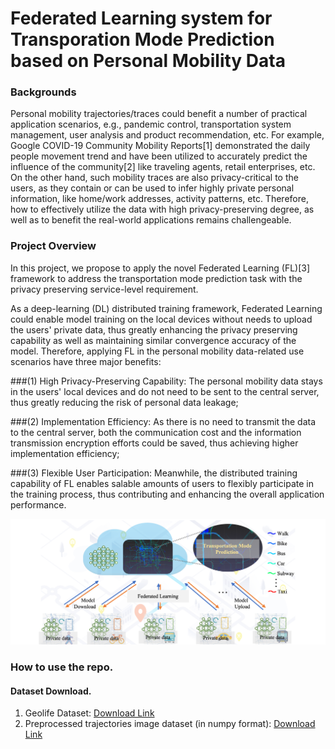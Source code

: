 # Federated Learning system for Transporation Mode Prediction based on Personal Mobility Data

### Backgrounds 

Personal mobility trajectories/traces could benefit a number of practical application scenarios, e.g., pandemic control, transportation system management, user analysis and product recommendation, etc. For example, 
Google COVID-19 Community Mobility Reports[1] demonstrated the daily people movement trend and have been utilized to accurately predict the influence of the community[2] like traveling agents, retail enterprises, etc. 
On the other hand, such mobility traces are also privacy-critical to the users, as they contain or can be used to infer highly private personal information, like home/work addresses, activity patterns, etc.
Therefore, how to effectively utilize the data with high privacy-preserving degree, as well as to benefit the real-world applications remains challengeable.

### Project Overview

In this project, we propose to apply the novel Federated Learning (FL)[3] framework to address the transportation mode prediction task with the privacy preserving service-level requirement. 
   
As a deep-learning (DL) distributed training framework, Federated Learning could enable model training on the local devices without needs to upload the users' private data, thus greatly enhancing the privacy preserving capability as well as maintaining similar convergence accuracy of the model.
    Therefore, applying FL in the personal mobility data-related use scenarios have three major benefits:

###(1) High Privacy-Preserving Capability: The personal mobility data stays in the users' local devices and do not need to be sent to the central server, thus greatly reducing the risk of personal data leakage;

###(2) Implementation Efficiency: As there is no need to transmit the data to the central server, both the communication cost and the information transmission encryption efforts could be saved, thus achieving higher implementation efficiency;

###(3) Flexible User Participation: Meanwhile, the distributed training capability of FL enables salable amounts of users to flexibly participate in the training process, thus contributing and enhancing the overall application performance.

![alt text](https://github.com/Mrxiaoyuer/Hackthon-GMU/blob/main/system.png?raw=true)


### How to use the repo.

#### Dataset Download.

1. Geolife Dataset: [Download Link](https://www.microsoft.com/en-us/download/confirmation.aspx?id=52367)
2. Preprocessed trajectories image dataset (in numpy format): [Download Link](https://drive.google.com/file/d/1rrGlzBsVu_sHs9n1K7OhB-jXkW8LCHNk/view?usp=sharing,%20https://drive.google.com/file/d/1vlGWDen3JP3sdIuJqzeA4AQNh9YprnDq/view?usp=sharing)

